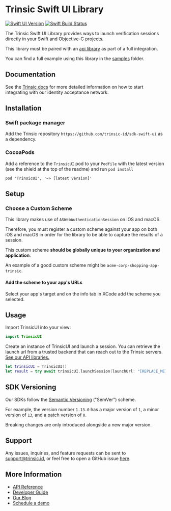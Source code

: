 # Trinsic Swift UI Library

[![Swift UI Version](https://img.shields.io/cocoapods/v/TrinsicUI.svg)](<[https://cocoapods.org/pods/TrinsicUI](https://cocoapods.org/pods/TrinsicUI)>) [![Swift Build Status](https://github.com/trinsic-id/sdk/actions/workflows/ui-swift-release.yml/badge.svg)](https://github.com/trinsic-id/sdk/actions?query=branch%main)

The Trinsic Swift UI Library provides ways to launch verification sessions directly in your Swift and Objective-C projects.

This library must be paired with an [api library](https://github.com/trinsic-id/sdk#api-libraries) as part of a full integration.

You can find a full example using this library in the [samples](https://github.com/trinsic-id/sdk/tree/main/ui-swift/samples) folder.

## Documentation

See the [Trinsic docs](https://docs.trinsic.id/docs/) for more detailed information on how to start integrating with our identity acceptance network.

## Installation

### Swift package manager

Add the Trinsic repository `https://github.com/trinsic-id/sdk-swift-ui` as a dependency.

### CocoaPods

Add a reference to the `TrinsicUI` pod to your `Podfile` with the latest version (see the shield at the top of the readme) and run `pod install`

```
pod 'TrinsicUI', '~> [latest version]'
```

## Setup

### Choose a Custom Scheme

This library makes use of `ASWebAuthenticationSession` on iOS and macOS.

Therefore, you must register a custom scheme against your app on both iOS and macOS in order for the library to be able to capture the results of a session.

This custom scheme **should be globally unique to your organization and application**.

An example of a good custom scheme might be `acme-corp-shopping-app-trinsic`.

#### Add the scheme to your app's URLs

Select your app's target and on the info tab in XCode add the scheme you selected.

## Usage

Import TrinsicUI into your view:

```swift
import TrinsicUI
```

Create an instance of TrinsicUI and launch a session.
You can retrieve the launch url from a trusted backend that can reach out to the Trinsic servers. [See our API libraries.](https://github.com/trinsic-id/sdk#api-libraries)

```swift
let trinsicUI = TrinsicUI()
let result = try await trinsicUI.launchSession(launchUrl: "[REPLACE_ME]", callbackURL: "[REPLACE_ME]")
```

## SDK Versioning

Our SDKs follow the [Semantic Versioning](https://semver.org) ("SemVer") scheme.

For example, the version number `1.13.0` has a major version of `1`, a minor version of `13`, and a patch version of `0`.

Breaking changes are only introduced alongside a new major version.

## Support

Any issues, inquiries, and feature requests can be sent to [support@trinsic.id](mailto:support@trinsic.id), or feel free to open a GitHub issue [here](https://github.com/trinsic-id/sdk/issues).

## More Information

- [API Reference](https://docs.trinsic.id/reference)
- [Developer Guide](https://docs.trinsic.id/docs/developer-tools)
- [Our Blog](https://trinsic.id/blog/)
- [Schedule a demo](https://trinsic.id/contact/)
